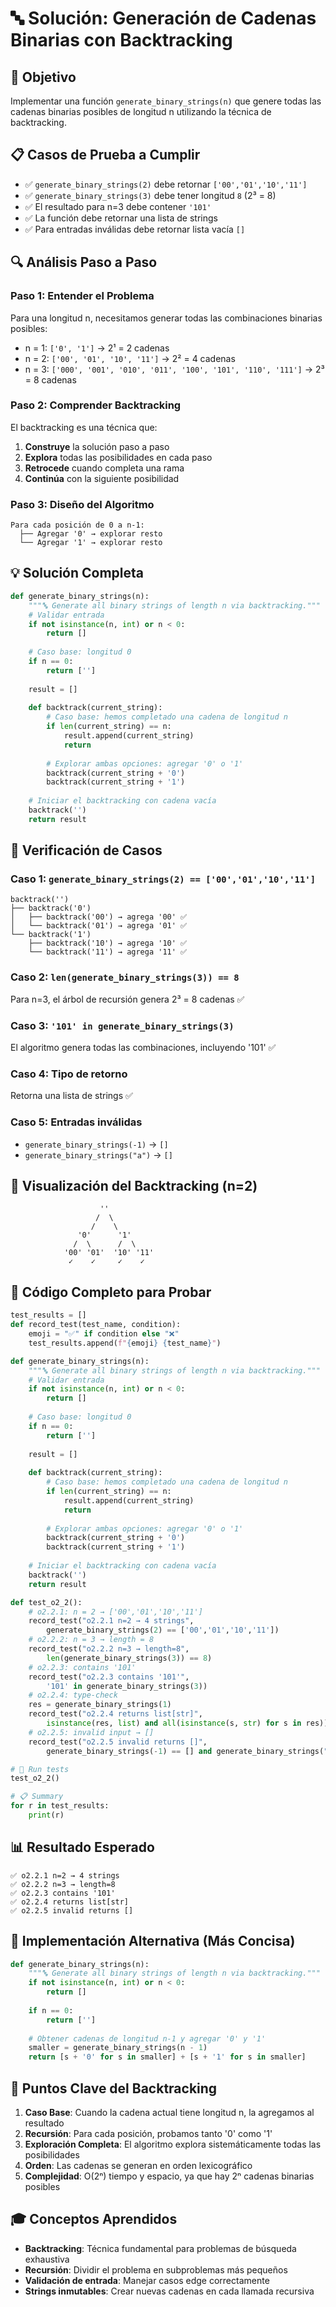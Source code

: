 # 🔤 Solución: Generación de Cadenas Binarias con Backtracking

## 🎯 Objetivo
Implementar una función `generate_binary_strings(n)` que genere todas las cadenas binarias posibles de longitud n utilizando la técnica de backtracking.

## 📋 Casos de Prueba a Cumplir
- ✅ `generate_binary_strings(2)` debe retornar `['00','01','10','11']`
- ✅ `generate_binary_strings(3)` debe tener longitud `8` (2³ = 8)
- ✅ El resultado para n=3 debe contener `'101'`
- ✅ La función debe retornar una lista de strings
- ✅ Para entradas inválidas debe retornar lista vacía `[]`

## 🔍 Análisis Paso a Paso

### Paso 1: Entender el Problema
Para una longitud n, necesitamos generar todas las combinaciones binarias posibles:
- n = 1: `['0', '1']` → 2¹ = 2 cadenas
- n = 2: `['00', '01', '10', '11']` → 2² = 4 cadenas  
- n = 3: `['000', '001', '010', '011', '100', '101', '110', '111']` → 2³ = 8 cadenas

### Paso 2: Comprender Backtracking
El backtracking es una técnica que:
1. **Construye** la solución paso a paso
2. **Explora** todas las posibilidades en cada paso
3. **Retrocede** cuando completa una rama
4. **Continúa** con la siguiente posibilidad

### Paso 3: Diseño del Algoritmo
```
Para cada posición de 0 a n-1:
  ├── Agregar '0' → explorar resto
  └── Agregar '1' → explorar resto
```

## 💡 Solución Completa

```python
def generate_binary_strings(n):
    """🔤 Generate all binary strings of length n via backtracking."""
    # Validar entrada
    if not isinstance(n, int) or n < 0:
        return []
    
    # Caso base: longitud 0
    if n == 0:
        return ['']
    
    result = []
    
    def backtrack(current_string):
        # Caso base: hemos completado una cadena de longitud n
        if len(current_string) == n:
            result.append(current_string)
            return
        
        # Explorar ambas opciones: agregar '0' o '1'
        backtrack(current_string + '0')
        backtrack(current_string + '1')
    
    # Iniciar el backtracking con cadena vacía
    backtrack('')
    return result
```

## 🧪 Verificación de Casos

### Caso 1: `generate_binary_strings(2) == ['00','01','10','11']`
```
backtrack('')
├── backtrack('0')
│   ├── backtrack('00') → agrega '00' ✅
│   └── backtrack('01') → agrega '01' ✅
└── backtrack('1')
    ├── backtrack('10') → agrega '10' ✅
    └── backtrack('11') → agrega '11' ✅
```

### Caso 2: `len(generate_binary_strings(3)) == 8`
Para n=3, el árbol de recursión genera 2³ = 8 cadenas ✅

### Caso 3: `'101' in generate_binary_strings(3)`
El algoritmo genera todas las combinaciones, incluyendo '101' ✅

### Caso 4: Tipo de retorno
Retorna una lista de strings ✅

### Caso 5: Entradas inválidas
- `generate_binary_strings(-1)` → `[]`
- `generate_binary_strings("a")` → `[]`

## 🌳 Visualización del Backtracking (n=2)

```
                    ''
                   /  \
                  /    \
               '0'      '1'
              /  \      /  \
            '00' '01'  '10' '11'
             ✓    ✓     ✓    ✓
```

## 🚀 Código Completo para Probar

```python
test_results = []
def record_test(test_name, condition):
    emoji = "✅" if condition else "❌"
    test_results.append(f"{emoji} {test_name}")

def generate_binary_strings(n):
    """🔤 Generate all binary strings of length n via backtracking."""
    # Validar entrada
    if not isinstance(n, int) or n < 0:
        return []
    
    # Caso base: longitud 0
    if n == 0:
        return ['']
    
    result = []
    
    def backtrack(current_string):
        # Caso base: hemos completado una cadena de longitud n
        if len(current_string) == n:
            result.append(current_string)
            return
        
        # Explorar ambas opciones: agregar '0' o '1'
        backtrack(current_string + '0')
        backtrack(current_string + '1')
    
    # Iniciar el backtracking con cadena vacía
    backtrack('')
    return result

def test_o2_2():
    # o2.2.1: n = 2 → ['00','01','10','11']
    record_test("o2.2.1 n=2 → 4 strings",
        generate_binary_strings(2) == ['00','01','10','11'])
    # o2.2.2: n = 3 → length = 8
    record_test("o2.2.2 n=3 → length=8",
        len(generate_binary_strings(3)) == 8)
    # o2.2.3: contains '101'
    record_test("o2.2.3 contains '101'",
        '101' in generate_binary_strings(3))
    # o2.2.4: type-check
    res = generate_binary_strings(1)
    record_test("o2.2.4 returns list[str]",
        isinstance(res, list) and all(isinstance(s, str) for s in res))
    # o2.2.5: invalid input → []
    record_test("o2.2.5 invalid returns []",
        generate_binary_strings(-1) == [] and generate_binary_strings("a") == [])

# 🚀 Run tests
test_o2_2()

# 📋 Summary
for r in test_results:
    print(r)
```

## 📊 Resultado Esperado
```
✅ o2.2.1 n=2 → 4 strings
✅ o2.2.2 n=3 → length=8
✅ o2.2.3 contains '101'
✅ o2.2.4 returns list[str]
✅ o2.2.5 invalid returns []
```

## 🔧 Implementación Alternativa (Más Concisa)

```python
def generate_binary_strings(n):
    """🔤 Generate all binary strings of length n via backtracking."""
    if not isinstance(n, int) or n < 0:
        return []
    
    if n == 0:
        return ['']
    
    # Obtener cadenas de longitud n-1 y agregar '0' y '1'
    smaller = generate_binary_strings(n - 1)
    return [s + '0' for s in smaller] + [s + '1' for s in smaller]
```

## 🔑 Puntos Clave del Backtracking

1. **Caso Base**: Cuando la cadena actual tiene longitud n, la agregamos al resultado
2. **Recursión**: Para cada posición, probamos tanto '0' como '1'
3. **Exploración Completa**: El algoritmo explora sistemáticamente todas las posibilidades
4. **Orden**: Las cadenas se generan en orden lexicográfico
5. **Complejidad**: O(2ⁿ) tiempo y espacio, ya que hay 2ⁿ cadenas binarias posibles

## 🎓 Conceptos Aprendidos
- **Backtracking**: Técnica fundamental para problemas de búsqueda exhaustiva
- **Recursión**: Dividir el problema en subproblemas más pequeños
- **Validación de entrada**: Manejar casos edge correctamente
- **Strings inmutables**: Crear nuevas cadenas en cada llamada recursiva